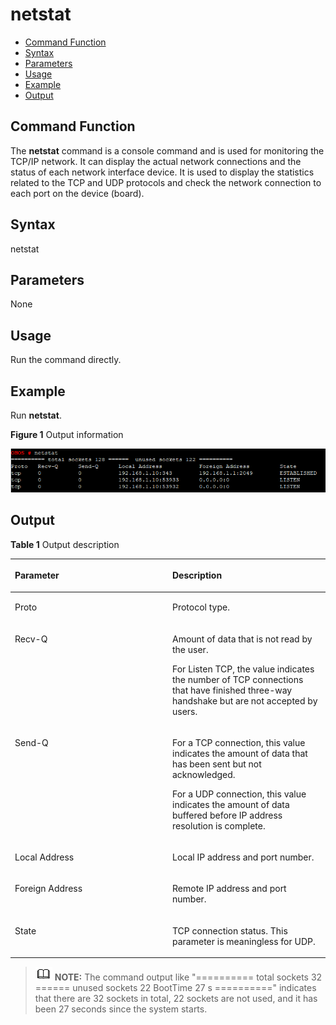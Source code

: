 # netstat<a name="EN-US_TOPIC_0000001179845939"></a>

-   [Command Function](#section13469162113816)
-   [Syntax](#section795712373812)
-   [Parameters](#section17629431193817)
-   [Usage](#section5277153519380)
-   [Example](#section108141437163820)
-   [Output](#section1357015107117)

## Command Function<a name="section13469162113816"></a>

The  **netstat**  command is a console command and is used for monitoring the TCP/IP network. It can display the actual network connections and the status of each network interface device. It is used to display the statistics related to the TCP and UDP protocols and check the network connection to each port on the device \(board\).

## Syntax<a name="section795712373812"></a>

netstat

## Parameters<a name="section17629431193817"></a>

None

## Usage<a name="section5277153519380"></a>

Run the command directly.

## Example<a name="section108141437163820"></a>

Run  **netstat**.

**Figure  1**  Output information<a name="fig51865585412"></a>  


![](figure/snipaste_2021-01-26_10-38-58-25.png)

## Output<a name="section1357015107117"></a>

**Table  1**  Output description

<a name="table2526mcpsimp"></a>
<table><thead align="left"><tr id="row2531mcpsimp"><th class="cellrowborder" valign="top" width="50%" id="mcps1.2.3.1.1"><p id="p2533mcpsimp"><a name="p2533mcpsimp"></a><a name="p2533mcpsimp"></a>Parameter</p>
</th>
<th class="cellrowborder" valign="top" width="50%" id="mcps1.2.3.1.2"><p id="p2535mcpsimp"><a name="p2535mcpsimp"></a><a name="p2535mcpsimp"></a>Description</p>
</th>
</tr>
</thead>
<tbody><tr id="row2536mcpsimp"><td class="cellrowborder" valign="top" width="50%" headers="mcps1.2.3.1.1 "><p id="p2538mcpsimp"><a name="p2538mcpsimp"></a><a name="p2538mcpsimp"></a>Proto</p>
</td>
<td class="cellrowborder" valign="top" width="50%" headers="mcps1.2.3.1.2 "><p id="p2540mcpsimp"><a name="p2540mcpsimp"></a><a name="p2540mcpsimp"></a>Protocol type.</p>
</td>
</tr>
<tr id="row2546mcpsimp"><td class="cellrowborder" valign="top" width="50%" headers="mcps1.2.3.1.1 "><p id="p2548mcpsimp"><a name="p2548mcpsimp"></a><a name="p2548mcpsimp"></a>Recv-Q</p>
</td>
<td class="cellrowborder" valign="top" width="50%" headers="mcps1.2.3.1.2 "><p id="p2550mcpsimp"><a name="p2550mcpsimp"></a><a name="p2550mcpsimp"></a>Amount of data that is not read by the user.</p>
<p id="p2551mcpsimp"><a name="p2551mcpsimp"></a><a name="p2551mcpsimp"></a>For Listen TCP, the value indicates the number of TCP connections that have finished three-way handshake but are not accepted by users.</p>
</td>
</tr>
<tr id="row2553mcpsimp"><td class="cellrowborder" valign="top" width="50%" headers="mcps1.2.3.1.1 "><p id="p2555mcpsimp"><a name="p2555mcpsimp"></a><a name="p2555mcpsimp"></a>Send-Q</p>
</td>
<td class="cellrowborder" valign="top" width="50%" headers="mcps1.2.3.1.2 "><p id="p1250715415473"><a name="p1250715415473"></a><a name="p1250715415473"></a>For a TCP connection, this value indicates the amount of data that has been sent but not acknowledged.</p>
<p id="p1080412214470"><a name="p1080412214470"></a><a name="p1080412214470"></a>For a UDP connection, this value indicates the amount of data buffered before IP address resolution is complete.</p>
</td>
</tr>
<tr id="row2558mcpsimp"><td class="cellrowborder" valign="top" width="50%" headers="mcps1.2.3.1.1 "><p id="p2560mcpsimp"><a name="p2560mcpsimp"></a><a name="p2560mcpsimp"></a>Local Address</p>
</td>
<td class="cellrowborder" valign="top" width="50%" headers="mcps1.2.3.1.2 "><p id="p2562mcpsimp"><a name="p2562mcpsimp"></a><a name="p2562mcpsimp"></a>Local IP address and port number.</p>
</td>
</tr>
<tr id="row2563mcpsimp"><td class="cellrowborder" valign="top" width="50%" headers="mcps1.2.3.1.1 "><p id="p2565mcpsimp"><a name="p2565mcpsimp"></a><a name="p2565mcpsimp"></a>Foreign Address</p>
</td>
<td class="cellrowborder" valign="top" width="50%" headers="mcps1.2.3.1.2 "><p id="p2567mcpsimp"><a name="p2567mcpsimp"></a><a name="p2567mcpsimp"></a>Remote IP address and port number.</p>
</td>
</tr>
<tr id="row2568mcpsimp"><td class="cellrowborder" valign="top" width="50%" headers="mcps1.2.3.1.1 "><p id="p2570mcpsimp"><a name="p2570mcpsimp"></a><a name="p2570mcpsimp"></a>State</p>
</td>
<td class="cellrowborder" valign="top" width="50%" headers="mcps1.2.3.1.2 "><p id="p2572mcpsimp"><a name="p2572mcpsimp"></a><a name="p2572mcpsimp"></a>TCP connection status. This parameter is meaningless for UDP.</p>
</td>
</tr>
</tbody>
</table>

>![](../public_sys-resources/icon-note.gif) **NOTE:** 
>The command output like "========== total sockets 32 ====== unused sockets 22 BootTime 27 s ==========" indicates that there are 32 sockets in total, 22 sockets are not used, and it has been 27 seconds since the system starts.

